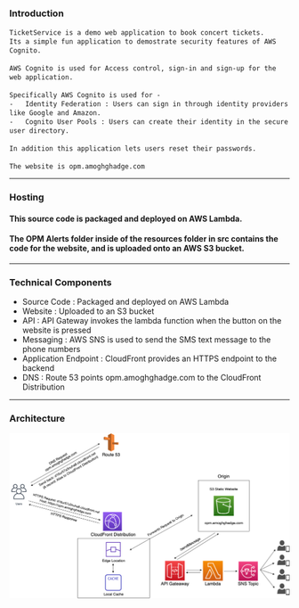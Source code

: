 ### Introduction
    TicketService is a demo web application to book concert tickets. 
    Its a simple fun application to demostrate security features of AWS Cognito. 
    
    AWS Cognito is used for Access control, sign-in and sign-up for the web application.
    
    Specifically AWS Cognito is used for -
    -   Identity Federation : Users can sign in through identity providers like Google and Amazon.
    -   Cognito User Pools : Users can create their identity in the secure user directory.
    
    In addition this application lets users reset their passwords.

    The website is opm.amoghghadge.com
___________________________________________________________________________________________________

### Hosting
#### This source code is packaged and deployed on AWS Lambda.

#### The OPM Alerts folder inside of the resources folder in src contains the code for the website, and is uploaded onto an AWS S3 bucket.

___________________________________________________________________________________________________

### Technical Components
   
- Source Code            : Packaged and deployed on AWS Lambda<br>
- Website                : Uploaded to an S3 bucket<br>
- API                    : API Gateway invokes the lambda function when the button on the website is pressed<br>
- Messaging              : AWS SNS is used to send the SMS text message to the phone numbers<br>
- Application Endpoint   : CloudFront provides an HTTPS endpoint to the backend<br>
- DNS                    : Route 53 points opm.amoghghadge.com to the CloudFront Distribution<br>

___________________________________________________________________________________________________

### Architecture
![Architecture](Diagram.png)
